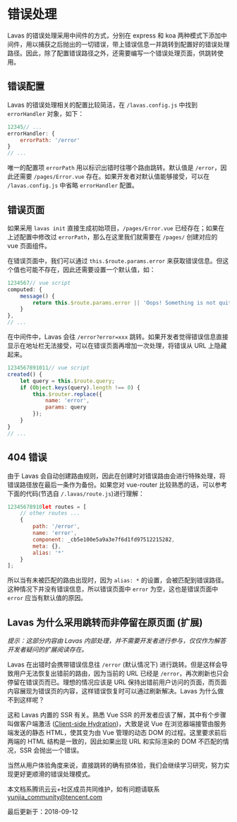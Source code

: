 # 错误处理

Lavas 的错误处理采用中间件的方式，分别在 express 和 koa 两种模式下添加中间件，用以捕获之后抛出的一切错误，带上错误信息一并跳转到配置好的错误处理路径。因此，除了配置错误路径之外，还需要编写一个错误处理页面，供跳转使用。

## 错误配置

Lavas 的错误处理相关的配置比较简洁，在 `/lavas.config.js` 中找到 `errorHandler` 对象，如下：

```javascript
12345// ...
errorHandler: {
    errorPath: '/error'
}
// ...
```

唯一的配置项 `errorPath` 用以标识出错时往哪个路由跳转。默认值是 `/error`，因此还需要 `/pages/Error.vue` 存在。如果开发者对默认值能够接受，可以在 `/lavas.config.js` 中省略 `errorHandler` 配置。

## 错误页面

如果采用 `lavas init` 直接生成初始项目，`/pages/Error.vue` 已经存在；如果在上述配置中修改过 `errorPath`，那么在这里我们就需要在 `/pages/` 创建对应的 vue 页面组件。

在错误页面中，我们可以通过 `this.$route.params.error` 来获取错误信息。但这个值也可能不存在，因此还需要设置一个默认值，如：

```javascript
1234567// vue script
computed: {
    message() {
        return this.$route.params.error || 'Oops! Something is not quite right o(╥﹏╥)o';
    }
},
// ...
```

在中间件中，Lavas 会往 `/error?error=xxx` 跳转。如果开发者觉得错误信息直接显示在地址栏无法接受，可以在错误页面再增加一次处理，将错误从 URL 上隐藏起来。

```javascript
1234567891011// vue script
created() {
    let query = this.$route.query;
    if (Object.keys(query).length !== 0) {
        this.$router.replace({
            name: 'error',
            params: query
        });
    }
}
// ...
```

## 404 错误

由于 Lavas 会自动创建路由规则，因此在创建时对错误路由会进行特殊处理，将错误路径放在最后一条作为备份。如果您对 vue-router 比较熟悉的话，可以参考下面的代码(节选自 `/.lavas/route.js`)进行理解：

```javascript
12345678910let routes = [
    // other routes ...
    {
        path: '/error',
        name: 'error',
        component: _cb5e100e5a9a3e7f6d1fd97512215282,
        meta: {},
        alias: '*'
    }
];
```

所以当有未被匹配的路由出现时，因为 `alias: *` 的设置，会被匹配到错误路径。这种情况下并没有错误信息，所以错误页面中 `error` 为空，这也是错误页面中 `error` 应当有默认值的原因。

## Lavas 为什么采用跳转而非停留在原页面 (扩展)

*提示：这部分内容由 Lavas 内部处理，并不需要开发者进行参与，仅仅作为解答开发者疑问的扩展阅读存在。*

Lavas 在出错时会携带错误信息往 `/error` (默认情况下) 进行跳转。但是这样会导致用户无法恢复出错前的路由，因为当前的 URL 已经是 `/error`，再次刷新也只会停留在错误页而已。理想的情况应该是 URL 保持出错前用户访问的页面，而页面内容展现为错误页的内容，这样错误恢复时可以通过刷新解决。Lavas 为什么做不到这样呢？

这和 Lavas 内置的 SSR 有关。熟悉 Vue SSR 的开发者应该了解，其中有个步骤叫做客户端激活 ([Client-side Hydration](https://ssr.vuejs.org/zh/hydration.html))，大致是说 Vue 在浏览器端接管由服务端发送的静态 HTML，使其变为由 Vue 管理的动态 DOM 的过程。这里要求前后两端的 HTML 结构是一致的，因此如果出现 URL 和实际渲染的 DOM 不匹配的情况，SSR 会抛出一个错误。

当然从用户体验角度来说，直接跳转的确有损体验，我们会继续学习研究，努力实现更好更顺滑的错误处理模式。

本文档系腾讯云云+社区成员共同维护，如有问题请联系 yunjia_community@tencent.com

最后更新于：2018-09-12